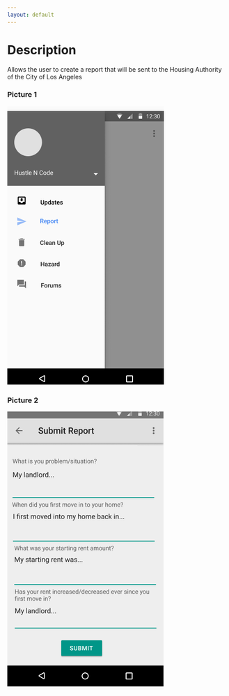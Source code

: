 ```yaml
---
layout: default
---
```


# Description

Allows the user to create a report that will be sent to the Housing Authority of the City of Los Angeles

### Picture 1
![R1](/assets/images/RE1.png)
### Picture 2
![R2](/assets/images/RE2.png)